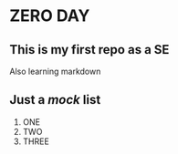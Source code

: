 # ZERO DAY

This is my first repo as a SE
---
Also learning markdown

## **Just a *mock* list**

1. ONE
2. TWO
3. THREE
